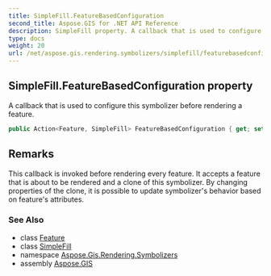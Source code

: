 ```yaml
---
title: SimpleFill.FeatureBasedConfiguration
second_title: Aspose.GIS for .NET API Reference
description: SimpleFill property. A callback that is used to configure this symbolizer before rendering a feature
type: docs
weight: 20
url: /net/aspose.gis.rendering.symbolizers/simplefill/featurebasedconfiguration/
---
```

## SimpleFill.FeatureBasedConfiguration property

A callback that is used to configure this symbolizer before rendering a feature.

```csharp
public Action<Feature, SimpleFill> FeatureBasedConfiguration { get; set; }
```

## Remarks

This callback is invoked before rendering every feature. It accepts a feature that is about to be rendered and a clone of this symbolizer. By changing properties of the clone, it is possible to update symbolizer's behavior based on feature's attributes.

### See Also

* class [Feature](../../../aspose.gis/feature/)
* class [SimpleFill](../)
* namespace [Aspose.Gis.Rendering.Symbolizers](../../simplefill/)
* assembly [Aspose.GIS](../../../)



